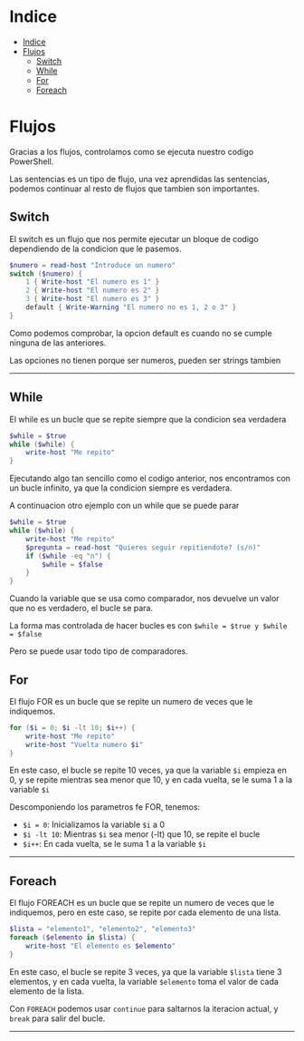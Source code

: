 # Indice

- [Indice](#indice)
- [Flujos](#flujos)
  - [Switch](#switch)
  - [While](#while)
  - [For](#for)
  - [Foreach](#foreach)

# Flujos

Gracias a los flujos, controlamos como se ejecuta nuestro codigo PowerShell.

Las sentencias es un tipo de flujo, una vez aprendidas las sentencias, podemos continuar al resto de flujos que tambien son importantes.

## Switch

El switch es un flujo que nos permite ejecutar un bloque de codigo dependiendo de la condicion que le pasemos.

```powershell
$numero = read-host "Introduce un numero"
switch ($numero) {
    1 { Write-host "El numero es 1" }
    2 { Write-host "El numero es 2" }
    3 { Write-host "El numero es 3" }
    default { Write-Warning "El numero no es 1, 2 o 3" }
}
```

Como podemos comprobar, la opcion default es cuando no se cumple ninguna de las anteriores.

Las opciones no tienen porque ser numeros, pueden ser strings tambien

---

## While

El while es un bucle que se repite siempre que la condicion sea verdadera

```powershell
$while = $true
while ($while) {
    write-host "Me repito"
}
```

Ejecutando algo tan sencillo como el codigo anterior, nos encontramos con un bucle infinito, ya que la condicion siempre es verdadera.

A continuacion otro ejemplo con un while que se puede parar

```powershell
$while = $true
while ($while) {
    write-host "Me repito"
    $pregunta = read-host "Quieres seguir repitiendote? (s/n)"
    if ($while -eq "n") {
        $while = $false
    }
}
```

Cuando la variable que se usa como comparador, nos devuelve un valor que no es verdadero, el bucle se para.

La forma mas controlada de hacer bucles es con ```` $while = $true y $while = $false ````

Pero se puede usar todo tipo de comparadores.

## For

El flujo FOR es un bucle que se repite un numero de veces que le indiquemos.

```powershell
for ($i = 0; $i -lt 10; $i++) {
    write-host "Me repito"
    write-host "Vuelta numero $i"
}
```

En este caso, el bucle se repite 10 veces, ya que la variable ````$i```` empieza en 0, y se repite mientras sea menor que 10, y en cada vuelta, se le suma 1 a la variable ````$i````

Descomponiendo los parametros fe FOR, tenemos:

- ````$i = 0````: Inicializamos la variable ````$i```` a 0
- ````$i -lt 10````: Mientras ````$i```` sea menor (-lt) que 10, se repite el bucle
- ````$i++````: En cada vuelta, se le suma 1 a la variable ````$i````

---

## Foreach

El flujo FOREACH es un bucle que se repite un numero de veces que le indiquemos, pero en este caso, se repite por cada elemento de una lista.

```powershell
$lista = "elemento1", "elemento2", "elemento3"
foreach ($elemento in $lista) {
    write-host "El elemento es $elemento"
}
```

En este caso, el bucle se repite 3 veces, ya que la variable ````$lista```` tiene 3 elementos, y en cada vuelta, la variable ````$elemento```` toma el valor de cada elemento de la lista.

Con `FOREACH` podemos usar `continue` para saltarnos la iteracion actual, y `break` para salir del bucle.

---




